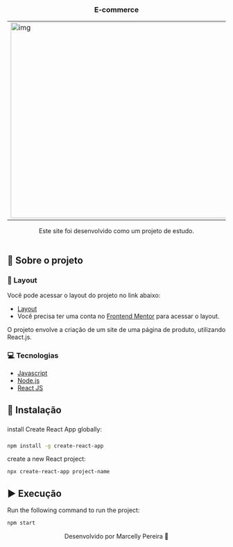 <p align="center">
  <h3 align="center">E-commerce</h3>
  <div align="center">
   <table>
    <tr>
      <td><img src="https://github.com/marcellypereira/e-commerce/assets/116754560/09f1249f-ee92-474f-bde1-d26445e759ca" alt='img' width="650px" height="450px"/></td>
    </tr>
  </table>
</div>

 <p align="center">
    Este site foi desenvolvido como um projeto de estudo.
    <br />
    <br />
  </p>
</p>

## :book: Sobre o projeto

### :art: Layout

Você pode acessar o layout do projeto no link abaixo:

* [Layout](https://www.frontendmentor.io/challenges/ecommerce-product-page-UPsZ9MJp6)
* Você precisa ter uma conta no [Frontend Mentor](https://hiring.frontendmentor.io/signin) para acessar o layout.


O projeto envolve a criação de um site de uma página de produto, utilizando React.js.
### :computer: Tecnologias

* [Javascript](https://www.javascript.com/)
* [Node.js](https://nodejs.org/en/)
* [React JS](https://pt-br.legacy.reactjs.org/docs/getting-started.html)

## :bricks: Instalação

###
  install Create React App globally:
###
```bash
npm install -g create-react-app
```

create a new React project:
```bash
npx create-react-app project-name
```

## :arrow_forward: Execução

Run the following command to run the project:
```bash
npm start
```


<p align="center">Desenvolvido por Marcelly Pereira 💜</p>

